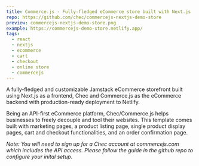 ```yaml
---
title: Commerce.js - Fully-fledged eCommerce store built with Next.js
repo: https://github.com/chec/commercejs-nextjs-demo-store
preview: commercejs-nextjs-demo-store.png
example: https://commercejs-demo-store.netlify.app/
tags:
  - react
  - nextjs
  - ecommerce
  - cart
  - checkout
  - online store
  - commercejs
---
```


A fully-fledged and customizable Jamstack eCommerce storefront built using Next.js as a frontend, Chec and Commerce.js as the eCommerce backend with production-ready deployment to Netlify.

Being an API-first eCommerce platform, Chec/Commerce.js helps businesses to freely decouple and tool their websites. This template comes built with marketing pages, a product listing page, single product display pages, cart and checkout functionalities, and an order confirmation page.

_Note: You will need to sign up for a Chec account at commercejs.com which includes the API access. Please follow the guide in the github repo to configure your inital setup._